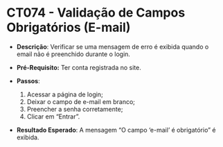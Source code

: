 # CT074 - Validação de Campos Obrigatórios (E-mail)

- **Descrição**: Verificar se uma mensagem de erro é exibida quando o email não é preenchido durante o login.

- **Pré-Requisito:** Ter conta registrada no site.

- **Passos**:
    1. Acessar a página de login;
    2. Deixar o campo de e-mail em branco;
    3. Preencher a senha corretamente;
    4. Clicar em “Entrar”.

- **Resultado Esperado**: A mensagem “O campo ‘e-mail’ é obrigatório” é exibida.